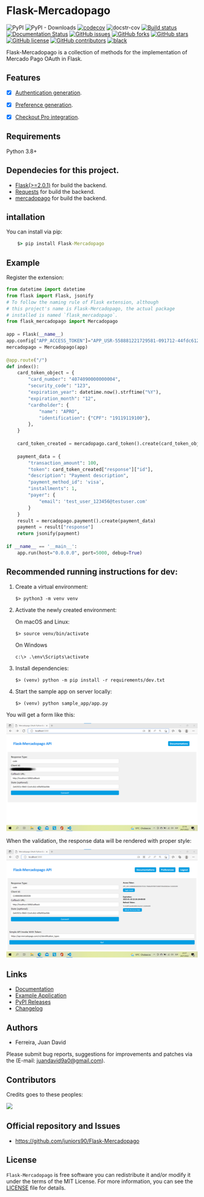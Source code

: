# Flask-Mercadopago

![PyPI](https://img.shields.io/pypi/v/Flask-Mercadopago)
![PyPI - Downloads](https://img.shields.io/pypi/dm/Flask-Mercadopago)
[![codecov](https://codecov.io/gh/juniors90/Flask-Mercadopago/branch/main/graph/badge.svg?token=ePNLhWhSV7)](https://codecov.io/gh/juniors90/Flask-Mercadopago)
![docstr-cov](https://img.shields.io/endpoint?url=https://api.jsonbin.io/v3/b/62e15eac8ebcdb758843f9af?meta=false)
[![Build status](https://github.com/juniors90/Flask-Mercadopago/actions/workflows/main.yml/badge.svg)](https://github.com/juniors90/Flask-Mercadopago/actions)
[![Documentation Status](https://readthedocs.org/projects/flask-mercadopago/badge/?version=latest)](https://flask-mercadopago.readthedocs.io/en/latest/?badge=latest)
[![GitHub issues](https://img.shields.io/github/issues/juniors90/Flask-Mercadopago)](https://github.com/juniors90/Flask-Mercadopago/issues)
[![GitHub forks](https://img.shields.io/github/forks/juniors90/Flask-Mercadopago)](https://github.com/juniors90/Flask-Mercadopago/network)
[![GitHub stars](https://img.shields.io/github/stars/juniors90/Flask-Mercadopago)](https://github.com/juniors90/Flask-Mercadopago/stargazers)
[![GitHub license](https://img.shields.io/github/license/juniors90/Flask-Mercadopago)](https://github.com/juniors90/Flask-Mercadopago/blob/main/LICENSE)
[![GitHub contributors](https://img.shields.io/github/contributors/juniors90/Flask-Mercadopago?color=green)](https://github.com/juniors90/Flask-Mercadopago/graphs/contributors)
[![black](https://img.shields.io/badge/code%20style-black-000000.svg)](https://github.com/psf/black)

Flask-Mercadopago is a collection of methods for the implementation of Mercado Pago OAuth in Flask.

## Features

- [x] [Authentication generation](https://www.mercadopago.com.ar/developers/en/reference/oauth/_oauth_token/post).
- [x] [Preference generation](https://www.mercadopago.com.ar/developers/en/reference/preferences/_checkout_preferences/post).
- [x] [Checkout Pro integration](https://www.mercadopago.com.ar/developers/en/docs/checkout-pro/landing).


## Requirements

Python 3.8+

## Dependecies for this project.

- [Flask(>=2.0.1)](https://flask.palletsprojects.com/en/2.0.x/) for build the backend.
- [Requests](https://requests.readthedocs.io/en/latest/) for build the backend.
- [mercadopago](https://github.com/mercadopago/sdk-python) for build the backend.

## intallation

You can install via pip:

```cmd
    $> pip install Flask-Mercadopago
```

## Example

Register the extension:

```python
from datetime import datetime
from flask import Flask, jsonify
# To follow the naming rule of Flask extension, although
# this project's name is Flask-Mercadopago, the actual package
# installed is named `flask_mercadopago`.
from flask_mercadopago import Mercadopago

app = Flask(__name__)
app.config["APP_ACCESS_TOKEN"]="APP_USR-558881221729581-091712-44fdc612e60e3e638775d8b4003edd51-471763966"
mercadopago = Mercadopago(app)

@app.route("/")
def index():
    card_token_object = {
        "card_number": "4074090000000004",
        "security_code": "123",
        "expiration_year": datetime.now().strftime("%Y"),
        "expiration_month": "12",
        "cardholder": {
            "name": "APRO",
            "identification": {"CPF": "19119119100"},
        },
    }

    card_token_created = mercadopago.card_token().create(card_token_object)

    payment_data = {
        "transaction_amount": 100,
        "token": card_token_created["response"]["id"],
        "description": "Payment description",
        "payment_method_id": 'visa',
        "installments": 1,
        "payer": {
            "email": 'test_user_123456@testuser.com'
        }
    }
    result = mercadopago.payment().create(payment_data)
    payment = result["response"]
    return jsonify(payment) 

if __name__ == '__main__':
    app.run(host="0.0.0.0", port=5000, debug=True)
```

## Recommended running instructions for dev:

1. Create a virtual environment:

    ```shell script
    $> python3 -m venv venv
    ```

2. Activate the newly created environment:

   On macOS and Linux:
    ```shell script
    $> source venv/bin/activate
    ```
   
   On Windows
   ```
   c:\> .\env\Scripts\activate
   ```

3. Install dependencies:

    ```shell script
    $> (venv) python -m pip install -r requirements/dev.txt
    ```

4. Start the sample app on server locally:

    ```shell script
    $> (venv) python sample_app/app.py
    ```
  
You will get a form like this:

![form rendering](https://raw.githubusercontent.com/juniors90/Flask-Mercadopago/main/docs/source/_static/form.png)

When the validation, the response data will be rendered with proper style:

![validations](https://raw.githubusercontent.com/juniors90/Flask-Mercadopago/main/docs/source/_static/validations.png)
    
## Links

- [Documentation](https://flask-mercadopago.readthedocs.io)
- [Example Application](https://github.com/juniors90/Flask-Mercadopago/tree/main/sample_app)
- [PyPI Releases](https://pypi.org/project/Flask-Mercadopago/)
- [Changelog](https://github.com/juniors90/Flask-Mercadopago/blob/main/CHANGELOG.rst)

## Authors

- Ferreira, Juan David

Please submit bug reports, suggestions for improvements and patches via
the (E-mail: juandavid9a0@gmail.com).

## Contributors

Credits goes to these peoples:

<a href="https://github.com/juniors90/Flask-Mercadopago/graphs/contributors">
  <img src="https://contrib.rocks/image?repo=juniors90/Flask-Mercadopago" />
</a>

## Official repository and Issues

- https://github.com/juniors90/Flask-Mercadopago


## License

`Flask-Mercadopago` is free software you can redistribute it and/or modify it
under the terms of the MIT License. For more information, you can see the
[LICENSE](https://github.com/juniors90/Flask-Mercadopago/blob/main/LICENSE) file
for details.
